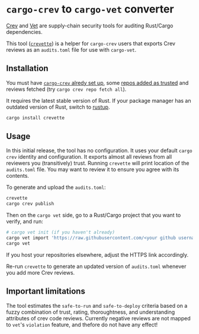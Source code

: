 # `cargo-crev` to `cargo-vet` converter

[Crev](https://lib.rs/cargo-crev) and [Vet](https://lib.rs/cargo-vet) are supply-chain security tools for auditing Rust/Cargo dependencies.

This tool ([`crevette`](https://lib.rs/crevette)) is a helper for `cargo-crev` users that exports Crev reviews as an `audits.toml` file for use with `cargo-vet`.

## Installation

You must have [`cargo-crev` alredy set up](https://github.com/crev-dev/cargo-crev/blob/main/cargo-crev/src/doc/getting_started.md), some [repos added as trusted](https://github.com/crev-dev/cargo-crev/wiki/List-of-Proof-Repositories) and reviews fetched (try `cargo crev repo fetch all`).

It requires the latest stable version of Rust. If your package manager has an outdated version of Rust, switch to [rustup](https://rustup.rs).

```bash
cargo install crevette
```

## Usage

In this initial release, the tool has no configuration. It uses your default `cargo crev` identity and configuration. It exports almost all reviews from all reviewers you (transitively) trust. Running `crevette` will print location of the `audits.toml` file. You may want to review it to ensure you agree with its contents.

To generate and upload the `audits.toml`:

```bash
crevette
cargo crev publish
```

Then on the `cargo vet` side, go to a Rust/Cargo project that you want to verify, and run:

```bash
# cargo vet init (if you haven't already)
cargo vet import 'https://raw.githubusercontent.com/<your github username>/crev-proofs/HEAD/audits.toml'
cargo vet
```

If you host your repositories elsewhere, adjust the HTTPS link accordingly.

Re-run `crevette` to generate an updated version of `audits.toml` whenever you add more Crev reviews.

## Important limitations

The tool estimates the `safe-to-run` and `safe-to-deploy` criteria based on a fuzzy combination of trust, rating, thoroughtness, and understanding attributes of crev code reviews. Currently negative reviews are not mapped to `vet`'s `violation` feature, and thefore do not have any effect!
